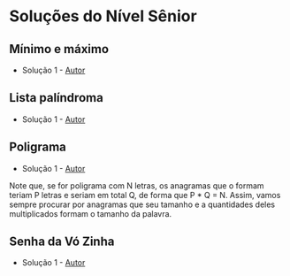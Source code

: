 # Soluções do Nível Sênior

## Mínimo e máximo
- Solução 1 - [Autor]() <Insira o link para o seu github nos parenteses>

<Se possivel insira uma breve explicacao da solucao>

## Lista palíndroma
- Solução 1 - [Autor]() <Insira o link para o seu github nos parenteses>

<Se possivel insira uma breve explicacao da solucao>

## Poligrama
- Solução 1 - [Autor](https://github.com/DanteAugusto) <Insira o link para o seu github nos parenteses>

Note que, se for poligrama com N letras, os anagramas que o formam teriam P letras e seriam em total Q, de forma que
P * Q = N. Assim, vamos sempre procurar por anagramas que seu tamanho e a quantidades deles multiplicados formam o
tamanho da palavra.

## Senha da Vó Zinha
- Solução 1 - [Autor]() <Insira o link para o seu github nos parenteses>

<Se possivel insira uma breve explicacao da solucao>
